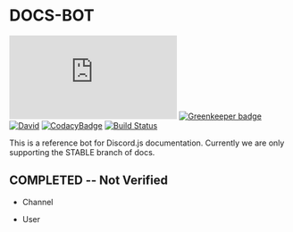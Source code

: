 # DOCS-BOT

[![Discord](https://discordapp.com/api/guilds/319549200238903306/widget.json)](https://discord.gg/pD4ffAV)
[![Greenkeeper badge](https://badges.greenkeeper.io/Odinthewanderer/docs-bot.svg)](https://greenkeeper.io/)
[![David](https://img.shields.io/david/Odinthewanderer/docs-bot.svg?maxAge=3600)](https://david-dm.org/Odinthewanderer/docs-bot)
[![CodacyBadge](https://api.codacy.com/project/badge/Grade/5a97b1df1a8e4fc3b48393b0a58fa86b)](https://www.codacy.com/app/Odinthewanderer/docs-bot?utm_source=github.com&amp;utm_medium=referral&amp;utm_content=Odinthewanderer/docs-bot&amp;utm_campaign=Badge_Grade)
[![Build Status](https://travis-ci.org/Odinthewanderer/docs-bot.svg?branch=master)](https://travis-ci.org/Odinthewanderer/docs-bot)

This is a reference bot for Discord.js documentation. Currently we are only supporting the STABLE branch of docs.

## COMPLETED -- Not Verified
- Channel

- User
